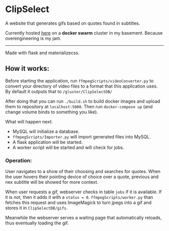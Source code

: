 # ClipSelect

A website that generates gifs based on quotes found in subtitles.

Currently hosted [here](https://clip.grzegorzkoperwas.site) on a **docker swarm** cluster in my basement. Because overengineering is my jam.

---------------

Made with flask and materializecss.

## How it works:

Before starting the application, run `ffmpegScripts/videoConverter.py` to convert your directory of video files to a format that this application uses. By default it outputs that to `/gluster/ClipSelectDB/`

After doing that you can run `./build.sh` to build docker images and upload them to repository at `localhost:5000`. Then run `docker-compose up` (and change volume binds to something you like).

What will happen next:

- MySQL will initialize a database.
- `ffmpegScripts/Importer.py` will import generated files into MySQL.
- A flask application will be started.
- A worker script will be started and will check for jobs.

### Operation:

User navigates to a show of their choosing and searches for quotes. When the user
hovers their pointing device of choice over a quote, previous and nex subtitle will
be showed for more context.

When user requests a gif, webserver checks in table `jobs` if it is available. If it
is not, then it adds it with a `status = 0`. `ffmpegScripts/worker.py` than fetches
this request and uses ImageMagick to turn jpegs into a gif and stores it in
`ClipSelectDB/gifs`.

Meanwhile the webserver serves a waiting page that automatically reloads, thus eventually
loading the gif.
